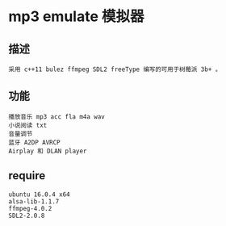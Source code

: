 # mp3 emulate 模拟器
## 描述
	采用 c++11 bulez ffmpeg SDL2 freeType 编写的可用于树莓派 3b+ 。

## 功能
	播放音乐 mp3 acc fla m4a wav 
	小说阅读 txt 
	音量调节
	蓝牙 A2DP AVRCP
	Airplay 和 DLAN player

## require
	ubuntu 16.0.4 x64
	alsa-lib-1.1.7
	ffmpeg-4.0.2
	SDL2-2.0.8
	